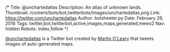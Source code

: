 /*
Title: @unchartedatlas
Description: An atlas of unknown lands.
Thumbnail: /content/bots/bot,twitterbots/images/unchartedatlas.png
Link: https://twitter.com/unchartedatlas
Author: botsheeter.py
Date: February 28, 2016
Tags: twitter,bot,twitterbot,active,images,maps,generated,mewo2
Nav: hidden
Robots: index,follow
*/

[@unchartedatlas](https://twitter.com/unchartedatlas) is a Twitter bot created by [ Martin O'Leary](https://twitter.com/mewo2) that tweets images of auto-generated maps.


